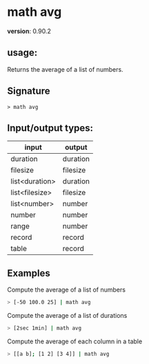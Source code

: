 # math avg

**version**: 0.90.2

## **usage**:

Returns the average of a list of numbers.

## Signature

`> math avg `

## Input/output types:

| input            | output   |
| ---------------- | -------- |
| duration         | duration |
| filesize         | filesize |
| list\<duration\> | duration |
| list\<filesize\> | filesize |
| list\<number\>   | number   |
| number           | number   |
| range            | number   |
| record           | record   |
| table            | record   |

## Examples

Compute the average of a list of numbers

```bash
> [-50 100.0 25] | math avg
```

Compute the average of a list of durations

```bash
> [2sec 1min] | math avg
```

Compute the average of each column in a table

```bash
> [[a b]; [1 2] [3 4]] | math avg
```
